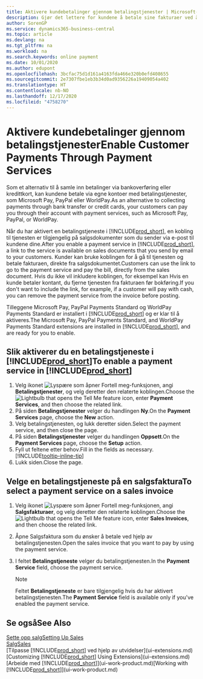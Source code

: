 ```yaml
---
title: Aktivere kundebetalinger gjennom betalingstjenester | Microsoft-dokumentasjon
description: Gjør det lettere for kundene å betale sine fakturaer ved å aktivere betalingstjenester.
author: SorenGP
ms.service: dynamics365-business-central
ms.topic: article
ms.devlang: na
ms.tgt_pltfrm: na
ms.workload: na
ms.search.keywords: online payment
ms.date: 10/01/2020
ms.author: edupont
ms.openlocfilehash: 3bcfac75d1d161a4163fda466e320b0efd408655
ms.sourcegitcommit: 2e7307fbe1eb3b34d0ad9356226a19409054a402
ms.translationtype: HT
ms.contentlocale: nb-NO
ms.lasthandoff: 12/17/2020
ms.locfileid: "4758270"
---
```

# <a name="enable-customer-payments-through-payment-services"></a><span data-ttu-id="7672c-103">Aktivere kundebetalinger gjennom betalingstjenester</span><span class="sxs-lookup"><span data-stu-id="7672c-103">Enable Customer Payments Through Payment Services</span></span>
<span data-ttu-id="7672c-104">Som et alternativ til å samle inn betalinger via bankoverføring eller kredittkort, kan kundene betale via egne kontoer med betalingstjenester, som Microsoft Pay, PayPal eller WorldPay.</span><span class="sxs-lookup"><span data-stu-id="7672c-104">As an alternative to collecting payments through bank transfer or credit cards, your customers can pay you through their account with payment services, such as Microsoft Pay, PayPal, or WorldPay.</span></span>  

<span data-ttu-id="7672c-105">Når du har aktivert en betalingstjeneste i [!INCLUDE[prod_short](includes/prod_short.md)], en kobling til tjenesten er tilgjengelig på salgsdokumenter som du sender via e-post til kundene dine.</span><span class="sxs-lookup"><span data-stu-id="7672c-105">After you enable a payment service in [!INCLUDE[prod_short](includes/prod_short.md)], a link to the service is available on sales documents that you send by email to your customers.</span></span> <span data-ttu-id="7672c-106">Kunder kan bruke koblingen for å gå til tjenesten og betale fakturaen, direkte fra salgsdokumentet.</span><span class="sxs-lookup"><span data-stu-id="7672c-106">Customers can use the link to go to the payment service and pay the bill, directly from the sales document.</span></span> <span data-ttu-id="7672c-107">Hvis du ikke vil inkludere koblingen, for eksempel kan Hvis en kunde betaler kontant, du fjerne tjenesten fra fakturaen før bokføring.</span><span class="sxs-lookup"><span data-stu-id="7672c-107">If you don't want to include the link, for example, if a customer will pay with cash, you can remove the payment service from the invoice before posting.</span></span>  

<span data-ttu-id="7672c-108">Tilleggene Microsoft Pay, PayPal Payments Standard og WorldPay Payments Standard er installert i [!INCLUDE[prod_short](includes/prod_short.md)] og er klar til å aktiveres.</span><span class="sxs-lookup"><span data-stu-id="7672c-108">The Microsoft Pay, PayPal Payments Standard, and WorldPay Payments Standard extensions are installed in [!INCLUDE[prod_short](includes/prod_short.md)], and are ready for you to enable.</span></span>  

## <a name="to-enable-a-payment-service-in-prod_short"></a><span data-ttu-id="7672c-109">Slik aktiverer du en betalingstjeneste i [!INCLUDE[prod_short](includes/prod_short.md)]</span><span class="sxs-lookup"><span data-stu-id="7672c-109">To enable a payment service in [!INCLUDE[prod_short](includes/prod_short.md)]</span></span>
1. <span data-ttu-id="7672c-110">Velg ikonet ![Lyspære som åpner Fortell meg-funksjonen](media/ui-search/search_small.png "Fortell hva du vil gjøre"), angi **Betalingstjenester**, og velg deretter den relaterte koblingen.</span><span class="sxs-lookup"><span data-stu-id="7672c-110">Choose the ![Lightbulb that opens the Tell Me feature](media/ui-search/search_small.png "Tell me what you want to do") icon, enter **Payment Services**, and then choose the related link.</span></span>  
2. <span data-ttu-id="7672c-111">På siden **Betalingstjenester** velger du handlingen **Ny**.</span><span class="sxs-lookup"><span data-stu-id="7672c-111">On the **Payment Services** page, choose the **New** action.</span></span>  
3. <span data-ttu-id="7672c-112">Velg betalingstjenesten, og lukk deretter siden.</span><span class="sxs-lookup"><span data-stu-id="7672c-112">Select the payment service, and then close the page.</span></span>  
4. <span data-ttu-id="7672c-113">På siden **Betalingstjenester** velger du handlingen **Oppsett**.</span><span class="sxs-lookup"><span data-stu-id="7672c-113">On the **Payment Services** page, choose the **Setup** action.</span></span>  
5. <span data-ttu-id="7672c-114">Fyll ut feltene etter behov.</span><span class="sxs-lookup"><span data-stu-id="7672c-114">Fill in the fields as necessary.</span></span> [!INCLUDE[tooltip-inline-tip](includes/tooltip-inline-tip_md.md)]  
6. <span data-ttu-id="7672c-115">Lukk siden.</span><span class="sxs-lookup"><span data-stu-id="7672c-115">Close the page.</span></span>  

## <a name="to-select-a-payment-service-on-a-sales-invoice"></a><span data-ttu-id="7672c-116">Velge en betalingstjeneste på en salgsfaktura</span><span class="sxs-lookup"><span data-stu-id="7672c-116">To select a payment service on a sales invoice</span></span>
1. <span data-ttu-id="7672c-117">Velg ikonet ![Lyspære som åpner Fortell meg-funksjonen](media/ui-search/search_small.png "Fortell hva du vil gjøre"), angi **Salgsfakturaer**, og velg deretter den relaterte koblingen.</span><span class="sxs-lookup"><span data-stu-id="7672c-117">Choose the ![Lightbulb that opens the Tell Me feature](media/ui-search/search_small.png "Tell me what you want to do") icon, enter **Sales Invoices**, and then choose the related link.</span></span>  
2. <span data-ttu-id="7672c-118">Åpne Salgsfaktura som du ønsker å betale ved hjelp av betalingstjenesten.</span><span class="sxs-lookup"><span data-stu-id="7672c-118">Open the sales invoice that you want to pay by using the payment service.</span></span>  
3. <span data-ttu-id="7672c-119">I feltet **Betalingstjeneste** velger du betalingstjenesten.</span><span class="sxs-lookup"><span data-stu-id="7672c-119">In the **Payment Service** field, choose the payment service.</span></span>  

    > [!NOTE]  
    > <span data-ttu-id="7672c-120">Feltet **Betalingstjeneste** er bare tilgjengelig hvis du har aktivert betalingstjenesten.</span><span class="sxs-lookup"><span data-stu-id="7672c-120">The **Payment Service** field is available only if you've enabled the payment service.</span></span>  

## <a name="see-also"></a><span data-ttu-id="7672c-121">Se også</span><span class="sxs-lookup"><span data-stu-id="7672c-121">See Also</span></span>  
[<span data-ttu-id="7672c-122">Sette opp salg</span><span class="sxs-lookup"><span data-stu-id="7672c-122">Setting Up Sales</span></span>](sales-setup-sales.md)  
[<span data-ttu-id="7672c-123">Salg</span><span class="sxs-lookup"><span data-stu-id="7672c-123">Sales</span></span>](sales-manage-sales.md)  
<span data-ttu-id="7672c-124">[Tilpasse [!INCLUDE[prod_short](includes/prod_short.md)] ved hjelp av utvidelser](ui-extensions.md)</span><span class="sxs-lookup"><span data-stu-id="7672c-124">[Customizing [!INCLUDE[prod_short](includes/prod_short.md)] Using Extensions](ui-extensions.md)</span></span>  
<span data-ttu-id="7672c-125">[Arbeide med [!INCLUDE[prod_short](includes/prod_short.md)]](ui-work-product.md)</span><span class="sxs-lookup"><span data-stu-id="7672c-125">[Working with [!INCLUDE[prod_short](includes/prod_short.md)]](ui-work-product.md)</span></span>  

